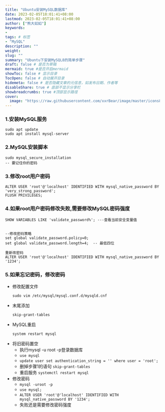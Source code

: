 ```yaml
---
title: "Ubuntu安装MySQL数据库"
date: 2023-02-05T18:01:41+08:00
lastmod: 2023-02-05T18:01:41+08:00
author: ["熊大如如"]
keywords: 
-
tags: # 标签
- "MySQL"
description: ""
weight:
slug: ""
summary: "Ubuntu下安装MySQL8的简单步骤"
draft: false # 是否为草稿
mermaid: true #是否开启mermaid
showToc: false # 显示目录
TocOpen: false # 自动展开目录
hidemeta: false # 是否隐藏文章的元信息，如发布日期、作者等
disableShare: true # 底部不显示分享栏
showbreadcrumbs: true #顶部显示路径
cover:
  image: "https://raw.githubusercontent.com/xxrBear/image/master/icons8-mysql徽标-150.png"
---
```


### 1.安装MySQL服务

    sudo apt update
    sudo apt install mysql-server

### 2.MySQL安装脚本

    sudo mysql_secure_installation
    -- 要记住你的密码

### 3.修改root用户密码

    ALTER USER 'root'@'localhost' IDENTIFIED WITH mysql_native_password BY 'very_strong_password';
    FLUSH PRIVILEGES;

### 4.如果root用户密码修改失败,需要修改MySQL密码强度

```
SHOW VARIABLES LIKE 'validate_password%'; ---查看当前安全变量值


--修改密码策略
set global validate_password.policy=0;
set global validate_password.length=4;  -- 最低四位

重新改密码
ALTER USER 'root'@'localhost' IDENTIFIED WITH mysql_native_password BY '1234';

```

### 5.如果忘记密码，修改密码

*   修改配置文件
    ```
    sudo vim /etc/mysql/mysql.conf.d/mysqld.cnf
    ```
*   末尾添加
    ```
    skip-grant-tables
    ```
*   MySQL重启
    ```
    system restart mysql
    ```
*   将旧密码置空
    *   执行mysql -u root -p登录数据库
    *   `use mysql`
    *   `update user set authentication_string = '' where user = 'root';`
    *   删掉步骤1的语句 `skip-grant-tables`
    *   重启服务 `systemctl restart mysql`
*   修改密码
    *   `mysql -uroot -p`
    *   `use mysql;`
    *   `ALTER USER 'root'@'localhost' IDENTIFIED WITH mysql_native_password BY '1234';`
    *   失败还是需要修改密码强度

